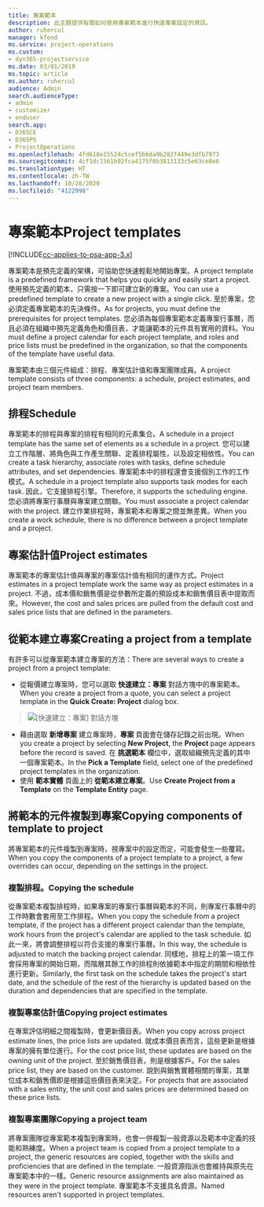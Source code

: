 ```yaml
---
title: 專案範本
description: 此主題提供有關如何使用專案範本進行快速專案設定的資訊。
author: ruhercul
manager: kfend
ms.service: project-operations
ms.custom:
- dyn365-projectservice
ms.date: 03/01/2019
ms.topic: article
ms.author: ruhercul
audience: Admin
search.audienceType:
- admin
- customizer
- enduser
search.app:
- D365CE
- D365PS
- ProjectOperations
ms.openlocfilehash: 4fd618e15524c5cef5b6da9b282f449e3dfb7973
ms.sourcegitcommit: 4cf1dc1561b92fca4175f0b3813133c5e63ce8e6
ms.translationtype: HT
ms.contentlocale: zh-TW
ms.lasthandoff: 10/28/2020
ms.locfileid: "4122998"
---
```

# <a name="project-templates"></a><span data-ttu-id="bd948-103">專案範本</span><span class="sxs-lookup"><span data-stu-id="bd948-103">Project templates</span></span> 

[!INCLUDE[cc-applies-to-psa-app-3.x](../includes/cc-applies-to-psa-app-3x.md)]

<span data-ttu-id="bd948-104">專案範本是預先定義的架構，可協助您快速輕鬆地開始專案。</span><span class="sxs-lookup"><span data-stu-id="bd948-104">A project template is a predefined framework that helps you quickly and easily start a project.</span></span> <span data-ttu-id="bd948-105">使用預先定義的範本，只需按一下即可建立新的專案。</span><span class="sxs-lookup"><span data-stu-id="bd948-105">You can use a predefined template to create a new project with a single click.</span></span> <span data-ttu-id="bd948-106">至於專案，您必須定義專案範本的先決條件。</span><span class="sxs-lookup"><span data-stu-id="bd948-106">As for projects, you must define the prerequisites for project templates.</span></span> <span data-ttu-id="bd948-107">您必須為每個專案範本定義專案行事曆，而且必須在組織中預先定義角色和價目表，才能讓範本的元件具有實用的資料。</span><span class="sxs-lookup"><span data-stu-id="bd948-107">You must define a project calendar for each project template, and roles and price lists must be predefined in the organization, so that the components of the template have useful data.</span></span>

<span data-ttu-id="bd948-108">專案範本由三個元件組成：排程、專案估計值和專案團隊成員。</span><span class="sxs-lookup"><span data-stu-id="bd948-108">A project template consists of three components: a schedule, project estimates, and project team members.</span></span>

## <a name="schedule"></a><span data-ttu-id="bd948-109">排程</span><span class="sxs-lookup"><span data-stu-id="bd948-109">Schedule</span></span>

<span data-ttu-id="bd948-110">專案範本的排程與專案的排程有相同的元素集合。</span><span class="sxs-lookup"><span data-stu-id="bd948-110">A schedule in a project template has the same set of elements as a schedule in a project.</span></span> <span data-ttu-id="bd948-111">您可以建立工作階層、將角色與工作產生關聯、定義排程屬性，以及設定相依性。</span><span class="sxs-lookup"><span data-stu-id="bd948-111">You can create a task hierarchy, associate roles with tasks, define schedule attributes, and set dependencies.</span></span> <span data-ttu-id="bd948-112">專案範本中的排程還會支援個別工作的工作模式。</span><span class="sxs-lookup"><span data-stu-id="bd948-112">A schedule in a project template also supports task modes for each task.</span></span> <span data-ttu-id="bd948-113">因此，它支援排程引擎。</span><span class="sxs-lookup"><span data-stu-id="bd948-113">Therefore, it supports the scheduling engine.</span></span> <span data-ttu-id="bd948-114">您必須將專案行事曆與專案建立關聯。</span><span class="sxs-lookup"><span data-stu-id="bd948-114">You must associate a project calendar with the project.</span></span> <span data-ttu-id="bd948-115">建立作業排程時，專案範本和專案之間並無差異。</span><span class="sxs-lookup"><span data-stu-id="bd948-115">When you create a work schedule, there is no difference between a project template and a project.</span></span>

## <a name="project-estimates"></a><span data-ttu-id="bd948-116">專案估計值</span><span class="sxs-lookup"><span data-stu-id="bd948-116">Project estimates</span></span>

<span data-ttu-id="bd948-117">專案範本的專案估計值與專案的專案估計值有相同的運作方式。</span><span class="sxs-lookup"><span data-stu-id="bd948-117">Project estimates in a project template work the same way as project estimates in a project.</span></span> <span data-ttu-id="bd948-118">不過，成本價和銷售價是從參數所定義的預設成本和銷售價目表中提取而來。</span><span class="sxs-lookup"><span data-stu-id="bd948-118">However, the cost and sales prices are pulled from the default cost and sales price lists that are defined in the parameters.</span></span>

## <a name="creating-a-project-from-a-template"></a><span data-ttu-id="bd948-119">從範本建立專案</span><span class="sxs-lookup"><span data-stu-id="bd948-119">Creating a project from a template</span></span>
 
<span data-ttu-id="bd948-120">有許多可以從專案範本建立專案的方法：</span><span class="sxs-lookup"><span data-stu-id="bd948-120">There are several ways to create a project from a project template:</span></span>

- <span data-ttu-id="bd948-121">從報價建立專案時，您可以選取 **快速建立：專案** 對話方塊中的專案範本。</span><span class="sxs-lookup"><span data-stu-id="bd948-121">When you create a project from a quote, you can select a project template in the **Quick Create: Project** dialog box.</span></span>

> ![[快速建立：專案] 對話方塊](media/project-11.png)

- <span data-ttu-id="bd948-123">藉由選取 **新增專案** 建立專案時，**專案** 頁面會在儲存記錄之前出現。</span><span class="sxs-lookup"><span data-stu-id="bd948-123">When you create a project by selecting **New Project**, the **Project** page appears before the record is saved.</span></span> <span data-ttu-id="bd948-124">在 **挑選範本** 欄位中，選取組織預先定義的其中一個專案範本。</span><span class="sxs-lookup"><span data-stu-id="bd948-124">In the **Pick a Template** field, select one of the predefined project templates in the organization.</span></span>
- <span data-ttu-id="bd948-125">使用 **範本實體** 頁面上的 **從範本建立專案**。</span><span class="sxs-lookup"><span data-stu-id="bd948-125">Use **Create Project from a Template** on the **Template Entity** page.</span></span>

## <a name="copying-components-of-template-to-project"></a><span data-ttu-id="bd948-126">將範本的元件複製到專案</span><span class="sxs-lookup"><span data-stu-id="bd948-126">Copying components of template to project</span></span>

<span data-ttu-id="bd948-127">將專案範本的元件複製到專案時，視專案中的設定而定，可能會發生一些覆寫。</span><span class="sxs-lookup"><span data-stu-id="bd948-127">When you copy the components of a project template to a project, a few overrides can occur, depending on the settings in the project.</span></span>

### <a name="copying-the-schedule"></a><span data-ttu-id="bd948-128">複製排程。</span><span class="sxs-lookup"><span data-stu-id="bd948-128">Copying the schedule</span></span>

<span data-ttu-id="bd948-129">從專案範本複製排程時，如果專案的專案行事曆與範本的不同，則專案行事曆中的工作時數會套用至工作排程。</span><span class="sxs-lookup"><span data-stu-id="bd948-129">When you copy the schedule from a project template, if the project has a different project calendar than the template, work hours from the project's calendar are applied to the task schedule.</span></span> <span data-ttu-id="bd948-130">如此一來，將會調整排程以符合支援的專案行事曆。</span><span class="sxs-lookup"><span data-stu-id="bd948-130">In this way, the schedule is adjusted to match the backing project calendar.</span></span> <span data-ttu-id="bd948-131">同樣地，排程上的第一項工作會採用專案的開始日期，而階層其餘工作的排程則依據範本中指定的期間和相依性進行更新。</span><span class="sxs-lookup"><span data-stu-id="bd948-131">Similarly, the first task on the schedule takes the project's start date, and the schedule of the rest of the hierarchy is updated based on the duration and dependencies that are specified in the template.</span></span> 

### <a name="copying-project-estimates"></a><span data-ttu-id="bd948-132">複製專案估計值</span><span class="sxs-lookup"><span data-stu-id="bd948-132">Copying project estimates</span></span> 

<span data-ttu-id="bd948-133">在專案評估明細之間複製時，會更新價目表。</span><span class="sxs-lookup"><span data-stu-id="bd948-133">When you copy across project estimate lines, the price lists are updated.</span></span> <span data-ttu-id="bd948-134">就成本價目表而言，這些更新是根據專案的擁有單位進行。</span><span class="sxs-lookup"><span data-stu-id="bd948-134">For the cost price list, these updates are based on the owning unit of the project.</span></span> <span data-ttu-id="bd948-135">至於銷售價目表，則是根據客戶。</span><span class="sxs-lookup"><span data-stu-id="bd948-135">For the sales price list, they are based on the customer.</span></span> <span data-ttu-id="bd948-136">說到與銷售實體相關的專案，其單位成本和銷售價即是根據這些價目表來決定。</span><span class="sxs-lookup"><span data-stu-id="bd948-136">For projects that are associated with a sales entity, the unit cost and sales prices are determined based on these price lists.</span></span>

### <a name="copying-a-project-team"></a><span data-ttu-id="bd948-137">複製專案團隊</span><span class="sxs-lookup"><span data-stu-id="bd948-137">Copying a project team</span></span>

<span data-ttu-id="bd948-138">將專案團隊從專案範本複製到專案時，也會一併複製一般資源以及範本中定義的技能和熟練度。</span><span class="sxs-lookup"><span data-stu-id="bd948-138">When a project team is copied from a project template to a project, the generic resources are copied, together with the skills and proficiencies that are defined in the template.</span></span> <span data-ttu-id="bd948-139">一般資源指派也會維持與原先在專案範本中的一樣。</span><span class="sxs-lookup"><span data-stu-id="bd948-139">Generic resource assignments are also maintained as they were in the project template.</span></span> <span data-ttu-id="bd948-140">專案範本不支援具名資源。</span><span class="sxs-lookup"><span data-stu-id="bd948-140">Named resources aren't supported in project templates.</span></span>
